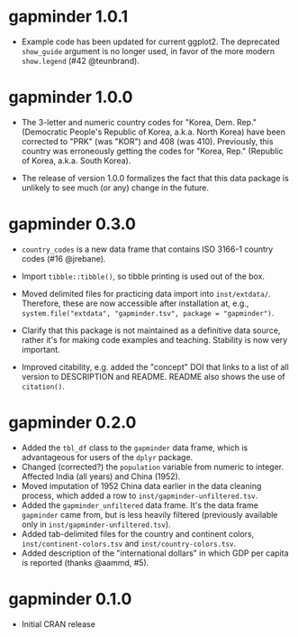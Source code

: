 # gapminder 1.0.1

* Example code has been updated for current ggplot2. The deprecated `show_guide` argument is no longer used, in favor of the more modern `show.legend` (#42 @teunbrand).

# gapminder 1.0.0

* The 3-letter and numeric country codes for "Korea, Dem. Rep." (Democratic People's Republic of Korea, a.k.a. North Korea) have been corrected to "PRK" (was "KOR") and 408 (was 410). Previously, this country was erroneously getting the codes for "Korea, Rep." (Republic of Korea, a.k.a. South Korea).

* The release of version 1.0.0 formalizes the fact that this data package is unlikely to see much (or any) change in the future.

# gapminder 0.3.0

* `country_codes` is a new data frame that contains ISO 3166-1 country codes (#16 @jrebane).

* Import `tibble::tibble()`, so tibble printing is used out of the box.

* Moved delimited files for practicing data import into `inst/extdata/`. Therefore, these are now accessible after installation at, e.g., `system.file("extdata", "gapminder.tsv", package = "gapminder")`.

* Clarify that this package is not maintained as a definitive data source, rather it's for making code examples and teaching. Stability is now very important.

* Improved citability, e.g. added the "concept" DOI that links to a list of all version to DESCRIPTION and README. README also shows the use of `citation()`.

# gapminder 0.2.0

  * Added the `tbl_df` class to the `gapminder` data frame, which is advantageous for users of the `dplyr` package.
  * Changed (corrected?) the `population` variable from numeric to integer. Affected India (all years) and China (1952).
  * Moved imputation of 1952 China data earlier in the data cleaning process, which added a row to `inst/gapminder-unfiltered.tsv`.
  * Added the  `gapminder_unfiltered` data frame. It's the data frame `gapminder` came from, but is less heavily filtered (previously available only in `inst/gapminder-unfiltered.tsv`).
  * Added tab-delimited files for the country and continent colors, `inst/continent-colors.tsv` and `inst/country-colors.tsv`.
  * Added description of the "international dollars" in which GDP per capita is reported (thanks @aammd, #5).

# gapminder 0.1.0

  * Initial CRAN release
